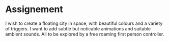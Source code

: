 # Assignement
I wish to create a floating city in space, with beautiful colours and a variety of triggers.
I want to add subtle but noticable animations and suitable ambient sounds. All to be 
explored by a free roaming first person controller.
